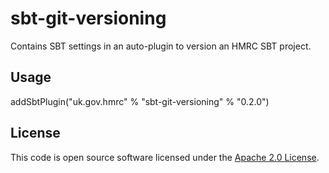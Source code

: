 # sbt-git-versioning

Contains SBT settings in an auto-plugin to version an HMRC SBT project.

## Usage

addSbtPlugin("uk.gov.hmrc" % "sbt-git-versioning" % "0.2.0")

## License ##
 
This code is open source software licensed under the [Apache 2.0 License]("http://www.apache.org/licenses/LICENSE-2.0.html").
